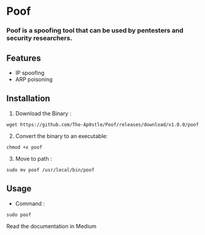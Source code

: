 # Poof

### Poof is a spoofing tool that can be used by pentesters and security researchers.

## Features
  - IP spoofing
  - ARP poisoning

## Installation
  1. Download the Binary :
  ```
  wget https://github.com/The-Ap0stle/Poof/releases/download/v1.0.0/poof
  ```
  2. Convert the binary to an executable:
  ```
  chmod +x poof
  ```
  3. Move to path :
  ```
  sudo mv poof /usr/local/bin/poof 
  ```

## Usage
  - Command :
  ```
  sudo poof 
  ```
Read the documentation in Medium
